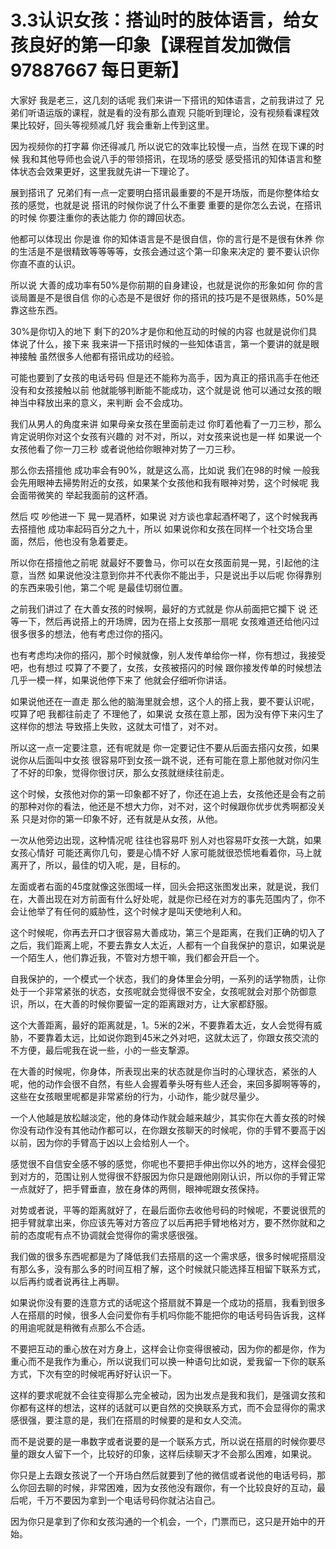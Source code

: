 # 3.3认识女孩：搭讪时的肢体语言，给女孩良好的第一印象【课程首发加微信97887667 每日更新】

大家好 我是老三，这几刻的话呢 我们来讲一下搭讯的知体语言，之前我讲过了 兄弟们听语运版的课程，就是看的没有那么直观 只能听到理论，没有视频看课程效果比较好，回头等视频减几好 我会重新上传到这里。

因为视频你的打字幕 你还得减几 所以说它的效率比较慢一点，当然 在现下课的时候 我和其他导师也会说八手的带领搭讯，在现场的感受 感受搭讯的知体语言和整体状态会效果更好，这里我就先讲一下理论了。

展到搭讯了 兄弟们有一点一定要明白搭讯最重要的不是开场版，而是你整体给女孩的感觉，也就是说 搭讯的时候你说了什么不重要 重要的是你怎么去说，在搭讯的时候 你要注重你的表达能力 你的蹲回状态。

他都可以体现出 你是谁 你的知体语言是不是很自信，你的言行是不是很有休养 你的生活是不是很精致等等等等，女孩会通过这个第一印象来决定的 要不要认识你 你直不直的认识。

所以说 大善的成功率有50%是你前期的自身建设，也就是说你的形象如何 你的言谈局置是不是很自信 你的心态是不是很好 你的搭讯的技巧是不是很熟练，50%是靠这些东西。

30%是你切入的地下 剩下的20%才是你和他互动的时候的内容 也就是说你们具体说了什么，接下来 我来讲一下搭讯时候的一些知体语言，第一个要讲的就是眼神接触 虽然很多人他都有搭讯成功的经验。

可能也要到了女孩的电话号码 但是还不能称为高手，因为真正的搭讯高手在他还没有和女孩接触以前 他就能够判断能不能成功，这个就是说 他可以通过女孩的眼神当中释放出来的意义，来判断 会不会成功。

我们从男人的角度来讲 如果母亲女孩在里面前走过 你盯着他看了一刀三秒，那么肯定说明你对这个女孩有兴趣的 对不对，所以，对女孩来说也是一样 如果说一个女孩他看了你一刀三秒 或者说他给你眼神对势了一刀三秒。

那么你去搭擅他 成功率会有90%，就是这么高，比如说 我们在98的时候 一般我会先用眼神去掃势附近的女孩，如果某个女孩他和我有眼神对势，这个时候呢 我会面带微笑的 举起我面前的这杯酒。

然后 哎 吵他进一下 晃一晃酒杯，如果说 对方谈也拿起酒杯喝了，这个时候我再去搭擅他 成功率起码百分之九十，所以 如果说你和女孩在同样一个社交场合里面，然后，他也没有急着要走。

所以你在搭擅他之前呢 就最好不要鲁马，你可以在女孩面前晃一晃，引起他的注意，当然 如果说他没注意到你并不代表你不能出手，只是说出手以后呢 你得靠别的东西来吸引他，第二个呢 是最佳切弱位置。

之前我们讲过了 在大善女孩的时候啊，最好的方式就是 你从前面把它攔下 说 还等一下，然后再说搭上的开场牌，因为在搭上女孩那一扇呢 女孩难道还给他闪过很多很多的想法，他有考虑过你的搭闪。

也有考虑均决你的搭闪，那个时候就像，别人发传单给你一样，你有想过，我接受吧，也有想过 哎算了不要了，女孩，女孩被搭闪的时候 跟你接发传单的时候想法 几乎一模一样，如果说他停下来了 他就会仔细听你讲话。

如果说他还在一直走 那么他的脑海里就会想，这个人的搭上我，要不要认识呢，哎算了吧 我都往前走了 不理他了，如果说 女孩在意上那，因为没有停下来闪生了这样你的想法 导致搭上失败，这就太可惜了，对不对。

所以这一点一定要注意，还有呢就是 你一定要记住不要从后面去搭闪女孩，如果说你从后面叫中女孩 很容易吓到女孩一跳不说，还有可能在意上那他就对你闪生了不好的印象，觉得你很讨厌，那么女孩就继续往前走。

这个时候，女孩他对你的第一印象都不好了，你还在追上去，女孩他还是会有之前的那种对你的看法，他还是不想大力你，对不对，这个时候跟你优步优秀啊都没关系 只是对你的第一印象不好，还有就是从女孩，从他。

一次从他旁边出现，这种情况呢 往往也容易吓 别人对也容易吓女孩一大跳，如果女孩心情好 可能还离你几句，要是心情不好 人家可能就很恐慌地看着你，马上就离开了，所以，最佳的切入呢，是，目标的。

左面或者右面的45度就像这张图域一样，回头会把这张图发出来，就是说，我们在，大善出现在对方前面有什么好处呢，就是你已经在对方的事先范围内了，你不会让他举了有任何的威胁性，这个时候才是叫天使地利人和。

这个时候呢，你再去开口才很容易大善成功，第三个是距离，在我们正确的切入了之后，我们距离上呢，不要去靠女人太近，人都有一个自我保护的意识，如果说是一个陌生人，他们靠近我，不管对方想干嘛，我们都会开启一个。

自我保护的，一个模式一个状态，我们的身体里会分明，一系列的话学物质，让你处于一个非常紧张的状态，女孩呢就会觉得很不安全，女孩呢就会对那个防御意识，所以，在大善的时候你要留一定的距离跟对方，让大家都舒服。

这个大善距离，最好的距离就是，1。5米的2米，不要靠着太近，女人会觉得有威胁，不要靠着太远，比如说你跑到45米之外对吧，这就太远了，你跟女孩交流的不方便，最后呢我在说一些，小的一些支撃源。

在大善的时候呢，你身体，所表现出来的状态就是你当时的心理状态，紧张的人呢，他的动作会很不自然，有些人会握着拳头呀有些人还会，来回多脚啊等等的，这些在女孩眼里呢都是非常紧纷的行为，小动作，能少就尽量少。

一个人他越是放松越淡定，他的身体动作就会越来越少，其实你在大善女孩的时候你没有动作没有其他动作都可以，在你跟女孩聊天的时候呢，你的手臂不要高于凶以前，因为你的手臂高于凶以上会给别人一个。

感觉很不自信安全感不够的感觉，你呢也不要把手伸出你以外的地方，这样会侵犯到对方的，范围让别人觉得很不舒服因为你只是跟他刚刚认识，所以你的手臂正常一点就好了，把手臂垂直，放在身体的两侧，眼神呢跟女孩保持。

对势或者说，平等的距离就好了，在最后面你去收他号码的时候呢，不要说很荒的把手臂就拿出来，你应该先等对方答应了以后再把手臂地格对方，要不然你就和之前的态度呢有点不协调就会觉得你的需求感很强。

我们做的很多东西呢都是为了降低我们去搭扇的这一个需求感，很多时候呢搭扇没有那么多，没有那么多的时间互相了解，这个时候就只能选择互相留下联系方式，以后再约或者说再往上再聊。

如果说你没有要的连意方式的话呢这个搭扇就不算是一个成功的搭扇，我看到很多人在搭扇的时候，很多人会问爱你有手机吗你能不能把你的电话号码告诉我，这样的用逾呢就是稍微有点那么不合适。

不要把互动的重心放在对方身上，这样会让你变得很被动，因为你的都是你，作为重心而不是我作为重心，所以说我们可以换一种语句比如说，爱我留一下你的联系方式，下次有空的时候呢再好好认识一下。

这样的要求呢就不会往变得那么完全被动，因为出发点是我和我们，是强调女孩和你都有这样的想法，这样的话就可以更自然的交换联系方式，而不会显得你的需求感很强，要注意的是，我们在搭扇的时候要的是和女人交流。

而不是说要的是一串数字或者说要的是一个联系方式，所以说在搭扇的时候你要尽量的跟女人留下一个，比较好的印象，这样后续聊天才不会那么困难，如果说。

你只是上去跟女孩说了一个开场白然后就要到了他的微信或者说他的电话号码，那么你回去聊的时候，非常困难，因为女孩他没有跟你，有一个比较良好的互动，最后呢，千万不要因为拿到一个电话号码你就沾沾自己。

因为你只是拿到了你和女孩沟通的一个机会，一个，门票而已，这只是开始中的开始。